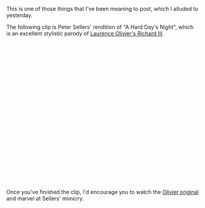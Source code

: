 This is one of those things that I've been meaning to post, which I alluded to yesterday.

The following clip is Peter Sellers' rendition of "A Hard Day's Night", which is an excellent stylistic parody of <a href="http://www.youtube.com/watch?v=thz2EUizC9Q">Laurence Olivier's Richard III</a>.

<div style="text-align:center;"><object width="425" height="355"><param name="movie" value="http://www.youtube.com/v/xLongUBPm5Y&amp;rel=1"></param><param name="wmode" value="transparent"></param><embed src="http://www.youtube.com/v/xLongUBPm5Y&amp;rel=1" type="application/x-shockwave-flash" wmode="transparent" width="425" height="355"></embed></object></div>

<br />Once you've finished the clip, I'd encourage you to watch the <a href="http://www.youtube.com/watch?v=thz2EUizC9Q">Olivier original</a> and marvel at Sellers' mimicry.
